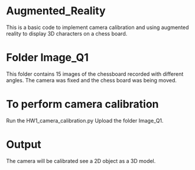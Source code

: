 # Augmented_Reality
This is a basic code to implement camera calibration and using augmented reality to display 3D characters on a chess board.

# Folder Image_Q1
This folder contains 15 images of the chessboard recorded with different angles. The camera was fixed and the chess board was being moved. 

# To perform camera calibration 
Run the HW1_camera_calibration.py 
Upload the folder Image_Q1. 

# Output 
The camera will be calibrated see a 2D object as a 3D model. 
